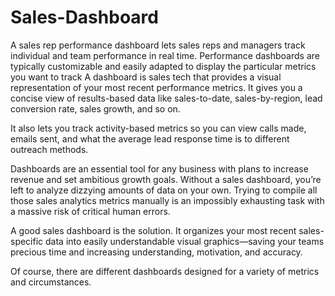 # Sales-Dashboard
A sales rep performance dashboard lets sales reps and managers track individual and team performance in real time. Performance dashboards are typically customizable and easily adapted to display the particular metrics you want to track
A dashboard is sales tech that provides a visual representation of your most recent performance metrics. It gives you a concise view of results-based data like sales-to-date, sales-by-region, lead conversion rate, sales growth, and so on.

It also lets you track activity-based metrics so you can view calls made, emails sent, and what the average lead response time is to different outreach methods.

Dashboards are an essential tool for any business with plans to increase revenue and set ambitious growth goals. Without a sales dashboard, you’re left to analyze dizzying amounts of data on your own. Trying to compile all those sales analytics metrics manually is an impossibly exhausting task with a massive risk of critical human errors.

A good sales dashboard is the solution. It organizes your most recent sales-specific data into easily understandable visual graphics—saving your teams precious time and increasing understanding, motivation, and accuracy.

Of course, there are different dashboards designed for a variety of metrics and circumstances. 
